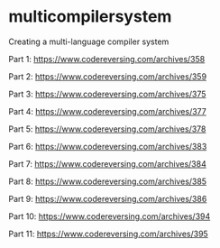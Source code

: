 # multicompilersystem
Creating a multi-language compiler system

Part 1: https://www.codereversing.com/archives/358

Part 2: https://www.codereversing.com/archives/359

Part 3: https://www.codereversing.com/archives/375

Part 4: https://www.codereversing.com/archives/377

Part 5: https://www.codereversing.com/archives/378

Part 6: https://www.codereversing.com/archives/383

Part 7: https://www.codereversing.com/archives/384

Part 8: https://www.codereversing.com/archives/385

Part 9: https://www.codereversing.com/archives/386

Part 10: https://www.codereversing.com/archives/394

Part 11: https://www.codereversing.com/archives/395
